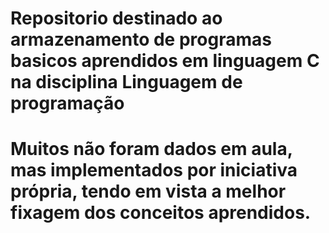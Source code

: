 # Repositorio destinado ao armazenamento de programas basicos aprendidos em linguagem C na disciplina Linguagem de programação
# Muitos não foram dados em aula, mas implementados por iniciativa própria, tendo em vista a melhor fixagem dos conceitos aprendidos.
